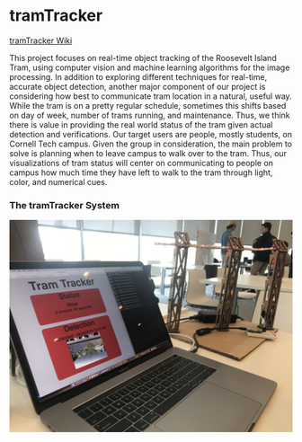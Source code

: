 # tramTracker
[tramTracker Wiki](https://github.com/dingaaling/tramTracker/wiki)

This project focuses on real-time object tracking of the Roosevelt Island Tram, using computer vision and machine learning algorithms for the image processing. In addition to exploring different techniques for real-time, accurate object detection, another major component of our project is considering how best to communicate tram location in a natural, useful way. While the tram is on a pretty regular schedule, sometimes this shifts based on day of week, number of trams running, and maintenance. Thus, we think there is value in providing the real world status of the tram given actual detection and verifications. Our target users are people, mostly students, on Cornell Tech campus. Given the group in consideration, the main problem to solve is planning when to leave campus to walk over to the tram. Thus, our visualizations of tram status will center on communicating to people on campus how much time they have left to walk to the tram through light, color, and numerical cues.

### The tramTracker System
![](https://github.com/dingaaling/tramTracker/blob/master/assets/IMG_1585.JPG)
